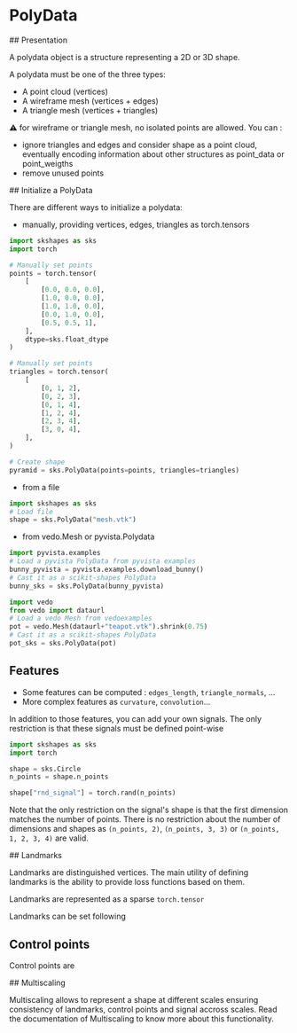 # PolyData

## Presentation

A polydata object is a structure representing a 2D or 3D shape.

A polydata must be one of the three types:

- A point cloud (vertices)
- A wireframe mesh (vertices + edges)
- A triangle mesh (vertices + triangles)

:warning: for wireframe or triangle mesh, no isolated points are allowed. You can :

- ignore triangles and edges and consider shape as a point cloud, eventually encoding information about other structures as point_data or point_weigths
- remove unused points

## Initialize a PolyData

 There are different ways to initialize a polydata:

- manually, providing vertices, edges, triangles as torch.tensors
```python
import skshapes as sks
import torch

# Manually set points
points = torch.tensor(
    [
        [0.0, 0.0, 0.0],
        [1.0, 0.0, 0.0],
        [1.0, 1.0, 0.0],
        [0.0, 1.0, 0.0],
        [0.5, 0.5, 1],
    ],
    dtype=sks.float_dtype
)

# Manually set points
triangles = torch.tensor(
    [
        [0, 1, 2],
        [0, 2, 3],
        [0, 1, 4],
        [1, 2, 4],
        [2, 3, 4],
        [3, 0, 4],
    ],
)

# Create shape
pyramid = sks.PolyData(points=points, triangles=triangles)

```
- from a file
```python
import skshapes as sks
# Load file
shape = sks.PolyData("mesh.vtk")
```
- from vedo.Mesh or pyvista.Polydata
```python
import pyvista.examples
# Load a pyvista PolyData from pyvista examples
bunny_pyvista = pyvista.examples.download_bunny()
# Cast it as a scikit-shapes PolyData
bunny_sks = sks.PolyData(bunny_pyvista)

import vedo
from vedo import dataurl
# Load a vedo Mesh from vedoexamples
pot = vedo.Mesh(dataurl+"teapot.vtk").shrink(0.75)
# Cast it as a scikit-shapes PolyData
pot_sks = sks.PolyData(pot)
```

## Features

- Some features can be computed : `edges_length`, `triangle_normals`, ...
- More complex features as `curvature`, `convolution`...

In addition to those features, you can add your own signals. The only restriction is that these signals must be defined point-wise
```python
import skshapes as sks
import torch

shape = sks.Circle
n_points = shape.n_points

shape["rnd_signal"] = torch.rand(n_points)
```
Note that the only restriction on the signal's shape is that the first dimension matches the number of points. There is no restriction about the number of dimensions and shapes as `(n_points, 2)`, `(n_points, 3, 3)` or `(n_points, 1, 2, 3, 4)` are valid.

## Landmarks

Landmarks are distinguished vertices. The main utility of defining landmarks is the ability to provide loss functions based on them.

Landmarks are represented as a sparse `torch.tensor`

Landmarks can be set following 

## Control points

Control points are 

## Multiscaling

Multiscaling allows to represent a shape at different scales ensuring consistency of landmarks, control points and signal accross scales. Read the documentation of Multiscaling to know more about this functionality.